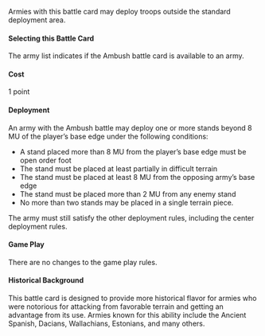 Armies with this battle card may deploy troops outside the standard deployment area.

#### Selecting this Battle Card
The army list indicates if the Ambush battle card is available to an army.

#### Cost
1 point

#### Deployment
An army with the Ambush battle may deploy one or more stands beyond 8 MU of the player’s base edge under the following conditions:
- A stand placed more than 8 MU from the player’s base edge must be open order foot
- The stand must be placed at least partially in difficult terrain
- The stand must be placed at least 8 MU from the opposing army’s base edge
- The stand must be placed more than 2 MU from any enemy stand
- No more than two stands may be placed in a single terrain piece.

The army must still satisfy the other deployment rules, including the center deployment rules.

#### Game Play
There are no changes to the game play rules.

#### Historical Background
This battle card is designed to provide more historical flavor for armies who were notorious for attacking from favorable terrain and getting an advantage from its use.
Armies known for this ability include the Ancient Spanish, Dacians, Wallachians, Estonians, and many others.
